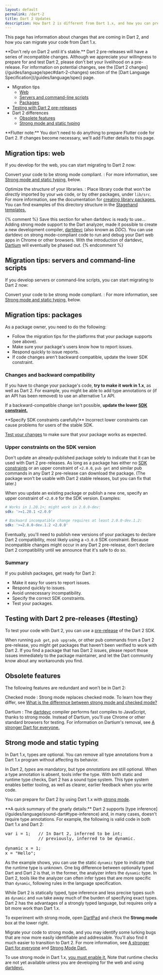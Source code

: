 ```yaml
---
layout: default
permalink: /dart-2
title: Dart 2 Updates
description: How Dart 2 is different from Dart 1.x, and how you can prepare.
---
```


This page has information about changes that are coming in Dart 2,
and how you can migrate your code from Dart 1.x.

<aside class="alert alert-warning" markdown="1">
**Don't rely on Dart 2 until it's stable.**
Dart 2 pre-releases will have a series of incompatible changes.
Although we appreciate your willingness to prepare for and test Dart 2,
please don't bet your livelihood on a pre-release.
For information on potential changes, see the
[Dart 2 changes](/guides/language/spec#dart-2-changes) section of the
[Dart Language Specification](/guides/language/spec) page.
</aside>

* Migration tips
  * [Web](#migration-tips-web)
  * [Servers and command-line scripts](#migration-tips-servers-and-command-line-scripts)
  * [Packages](#migration-tips-packages)
* [Testing with Dart 2 pre-releases](#testing)
* Dart 2 differences
  * [Obsolete features](#obsolete-features)
  * [Strong mode and static typing](#strong-mode-and-static-typing)

<aside class="alert alert-info" markdown="1">
**Flutter note:** You don't need to do anything to prepare Flutter code
for Dart 2. If changes become necessary,
we'll add Flutter details to this page.
</aside>


## Migration tips: web

If you develop for the web, you can start migrating to Dart 2 now:

Convert your code to be strong mode compliant.
: For more information,
  see [Strong mode and static typing](#strong-mode-and-static-typing), below.

Optimize the structure of your libraries.
: Place library code that won't be _directly_ imported by your `web` code,
  or by other packages, under `lib/src`. For more information, see the
  documentation for [creating library packages.][creating library packages]
  You can find examples of this directory structure in the
  [Stagehand templates.][Stagehand templates]

[creating library packages]: /guides/libraries/create-library-packages
[Stagehand templates]: https://github.com/google/stagehand/tree/master/templates

{% comment %}
Save this section for when dartdevc is ready to use...
Adding strong mode support to the Dart analyzer,
made it possible to create a new development compiler,
[dartdevc]({{site.webdev}}/tools/dartdevc) (also known as _DDC_).
You can use dartdevc on strong mode-compliant
code to run and debug your Dart web apps in Chrome or other browsers.
With the introduction of dartdevc,
[Dartium](http://news.dartlang.org/2017/06/a-stronger-dart-for-everyone.html)
will eventually be phased out.
{% endcomment %}

## Migration tips: servers and command-line scripts

If you develop servers or command-line scripts,
you can start migrating to Dart 2 now:

Convert your code to be strong mode compliant.
: For more information, see [Strong mode and static
  typing](#strong-mode-and-static-typing), below.

## Migration tips: packages

As a package owner, you need to do the following:

* Follow the migration tips for the platforms that your package supports
  (see above).
* Make sure your package's users know how to report issues.
* Respond quickly to issue reports.
* If code changes aren't backward compatible,
  update the lower SDK constraint.


### Changes and backward compatibility

If you have to change your package's code,
**try to make it work in 1.x**, as well as Dart 2.
For example, you might be able to add type annotations
or (if an API has been removed) to use an alternative 1.x API.

If a backward-compatible change isn't possible,
**update the lower [SDK constraint.][SDK constraints]**

<aside class="alert alert-warning" markdown="1">
  **Specify SDK constraints carefully!**
  Incorrect lower constraints can cause problems for users of the stable SDK.
</aside>

[Test your changes](/guides/testing) to make sure that your package works as expected.


### Upper constraints on the SDK version

Don't update an already-published package
solely to indicate that it can be used with Dart 2 pre-releases.
As long as a package has either no [SDK constraints][]
or an upper constraint of `<2.0.0`,
`pub get` and similar pub commands in any Dart 2 pre-release
can download the package.
(The package won't be usable with Dart 2 stable releases,
but you can fix that later.)

When you update an existing package or publish a new one,
specify an upper constraint of `<2.0.0` for the SDK version. Examples:

```yaml
# Works in 1.20.1+; might work in 2.0.0-dev:
sdk: '>=1.20.1 <2.0.0'       

# Backward incompatible change requires at least 2.0.0-dev.1.2:
sdk: '>=2.0.0-dev.1.2 <2.0.0'
```

Eventually, you'll need to publish new versions of your packages to
declare Dart 2 compatibility, most likely using a `<3.0.0` SDK constraint.
Because incompatible changes might occur in any Dart 2 pre-release,
don't declare Dart 2 compatibility until we announce that it's safe to do so.

### Summary

If you publish packages, get ready for Dart 2:

* Make it easy for users to report issues.
* Respond quickly to issues.
* Avoid unnecessary incompatibility.
* Specify the correct SDK constraints.
* Test your packages.


[pub.dartlang.org]: https://pub.dartlang.org
[SDK constraints]: /tools/pub/pubspec#sdk-constraints
[pubspec format]: /tools/pub/pubspec


## Testing with Dart 2 pre-releases {#testing}

To test your code with Dart 2, you can use a
[pre-release](/install#about-sdk-release-channels-and-version-strings)
of the Dart 2 SDK.

When running `pub get`, `pub upgrade`, or other pub commands
from a Dart 2 pre-release, you might get packages that
haven’t been verified to work with Dart 2.
If you find a package that has Dart 2 issues,
please report those issues immediately to the package maintainer,
and let the Dart community know about any workarounds you find.


## Obsolete features

The following features are redundant and won't be in Dart 2:

Checked mode
: Strong mode replaces checked mode. To learn how they differ, see
  [What is the difference between strong mode and checked
  mode?](/guides/language/sound-faq#how-is-it-different-than-checked-mode)

Dartium
: The [dartdevc]({{site.webdev}}/tools/dartdevc) compiler
  performs fast compiles to JavaScript,
  thanks to strong mode. Instead of Dartium, you’ll use Chrome
  or other standard browsers for testing. For information on
  Dartium's removal, see [A stronger Dart for
  everyone.](http://news.dartlang.org/2017/06/a-stronger-dart-for-everyone.html)

## Strong mode and static typing

In Dart 1.x, types are optional. You can remove all type annotations
from a Dart 1.x program without affecting its behavior.

In Dart 2, _types_ are mandatory,
but type _annotations_ are still optional.
When a type annotation is absent, tools infer the type.
With both static and runtime type checks,
Dart 2 has a sound type system.
This type system enables better tooling, as well as
clearer, earlier feedback when you write code.

You can prepare for Dart 2 by using Dart 1.x with
[strong mode](/guides/language/sound-dart).


<aside class="alert alert-info" markdown="1">
**A quick summary of the gnarly details:**
Dart 2 supports [type inference](/guides/language/sound-dart#type-inference)
and, in many cases, doesn't require type annotations. For example,
the following is valid code in both Dart 1.x and Dart 2:

<pre>
var i = 1;   // In Dart 2, inferred to be int;
             // previously, inferred to be dynamic.

dynamic x = 1;
x = "Hello";
</pre>

As the example shows, you can use the static `dynamic` type
to indicate that the runtime type is unknown.
One big difference between optionally typed Dart and Dart 2
is that, in the former, the analyzer infers the `dynamic` type.
In Dart 2, tools like the analyzer can often infer
types that are more specific than `dynamic`,
following rules in the language specification.

While Dart 2 is statically typed, type inference and
less precise types such as `dynamic` and `num`
take away much of the burden of specifying exact types.
Dart 2 has the advantages of a strongly typed language,
but requires only a bit more work than Dart 1.x.

To experiment with strong mode,
open [DartPad](https://dartpad.dartlang.org/)
and check the **Strong mode** box at the lower right.
</aside>

Migrate your code to strong mode, and you may identify some
lurking bugs that are now more easily identifiable and addressable.
You'll also find it much easier to transition to Dart 2.
For more information, see [A stronger Dart for
everyone](http://news.dartlang.org/2017/06/a-stronger-dart-for-everyone.html)
and [Strong Mode Dart.](/guides/language/sound-dart)

To use strong mode in Dart 1.x, [you must enable
it.](/guides/language/sound-dart#how-to-enable-strong-mode)
Note that runtime checks are not yet available unless you are developing
for the web and using [dartdevc.]({{site.webdev}}/tools/dartdevc)
